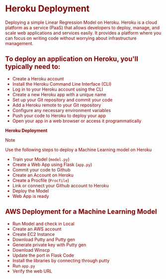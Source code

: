 # <font color="maroon"> Heroku Deployment

Deploying a simple Linear Regression Model on Heroku. Heroku is a cloud platform as a service (PaaS) that allows developers to deploy, manage, and scale web applications and services easily. It provides a platform where you can focus on writing code without worrying about infrastructure management.

## To deploy an application on Heroku, you'll typically need to:
 > 
- Create a Heroku account
- Install the Heroku Command Line Interface (CLI)
- Log in to your Heroku account using the CLI
- Create a new Heroku app with a unique name
- Set up your Git repository and commit your code
- Add a Heroku remote to your Git repository
- Configure any necessary environment variables
- Push your code to Heroku to deploy your app
- Open your app in a web browser or access it programmatically


**Heroku Deployment**
>

> [!NOTE] 
Use the following steps to deploy a Machine Learning model on Heroku
- Train your Model (`model.py`) 
- Create a Web App using Flask (`app.py`) 
- Commit your code to Github
- Create an Account on Heroku
- Create a Procfile (`Procfile`) 
- Link or connect your Github account to Heroku
- Deploy the Model
- Web App is ready

 ## AWS Deployment for a Machine Learning Model

  - Run Model and check in Local
  - Create an AWS account
  - Create EC2 Instance
  - Download Putty and Putty gen
  - Generate private key with Putty gen
  - Download Winscp
  - Update the port in Flask Code 
  - Install the libraries by connecting through putty
  - Run `app.py`
  - Verify the web URL
 



